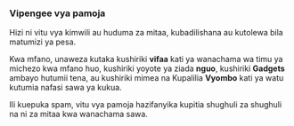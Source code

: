 ### Vipengee vya pamoja
Hizi ni vitu vya kimwili au huduma za mitaa, kubadilishana au kutolewa bila matumizi ya pesa.

Kwa mfano, unaweza kutaka kushiriki **vifaa** kati ya wanachama wa timu ya michezo kwa mfano huo, kushiriki yoyote ya ziada **nguo**, kushiriki **Gadgets** ambayo hutumii tena, au kushiriki mimea na Kupalilia **Vyombo** kati ya watu kutumia nafasi sawa ya kukua.

Ili kuepuka spam, vitu vya pamoja hazifanyika kupitia shughuli za shughuli na ni za mitaa kwa wanachama sawa.
